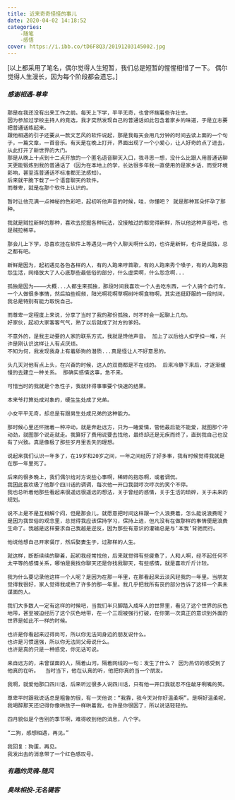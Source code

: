```yaml
---
title: 近来奇奇怪怪的事儿
date: 2020-04-02 14:18:52
categories:
    -随笔
    -感悟
cover: https://i.ibb.co/tD6F8Q3/20191203145002.jpg
---
```


[以上都采用了笔名，偶尔觉得人生短暂，我们总是短暂的惺惺相惜了一下。 偶尔觉得人生漫长，因为每个阶段都会遗忘。]
#####  感谢相遇-尊卑
    那是在我还没有出来工作之前。每天上下学，平平无奇，也曾怀揣着些许壮志。  
    因为参加过学校主持人的竞选，我才突然发现自己的普通话如此包含着家乡的味道，于是立志要把普通话练起来。    
    跟他相遇的引子还要从一款文艺风的软件说起，那是我每天会用几分钟的时间去读上面的一个句子，一篇文章，一首音乐。有天是在晚上打开，界面出现了一个小爱心，让人好奇的点了进去，从此打开了新世界的大门。    
    那是从晚上十点到十二点开放的一个匿名语音聊天入口，我寻思一想，没什么比跟人用普通话聊天更能锻炼到我的普通话了（因为在本地上的学，长达很多年我一直使用的是家乡话，而受环境影响，甚至连普通话不标准都无法感知）。      
    后来就干脆下载了一个语音聊天的软件。
    而尊卑，就是在那个软件上认识的。    

    暂时让他充满一点神秘的色彩吧，起初听他声音的时候，哇，你懂吧？ 就是那种耳朵怀孕了那种。     
    
    我就是贼拉新鲜的那种，喜欢去挖掘各种玩法，没接触过的都觉得新鲜，所以他这种声音吧，也是贼拉稀罕。    

    那会儿上下学，总喜欢挂在软件上等遇见一两个人聊天啊什么的，也许是新鲜，也许是孤独，总之都有吧。      

    新鲜是因为，起初遇见各色各样的人，有的人跑来哼首歌，有的人跑来秀个嗓子，有的人跑来抱怨生活，网络放大了人心底那些最低俗的部分，什么虚荣啊，什么怨念啊...     

    孤独是因为————大概...人都生来孤独，那段时间我喜欢一个人去吃东西，一个人骑个自行车，一个人做很多事情，然后拍些视频，阳光啊花啊草啊树叶啊食物啊，其实还挺舒服的一段时间，我总是特别有能力取悦自己。       

    而尊卑一定程度上来说，分享了当时了我的那份孤独，时不时会一起聊上几句。      
    好家伙，起初大家客客气气，熟了以后就成了对方的爹妈。    

    不意外的，是我主动要的人家的联系方式，我就是馋他声音。 加上了以后给人扣字扣一堆，兴许是刚认识这样让人有点厌烦。     
    不知为何，我发现我身上有着舔狗的潜质...真是怪让人不好意思的。   

    头几天对他有点上头，在兴奋的时候，这人的双商都是不在线的。 后来冷静下来后，才逐渐缓慢的去建立一种关系。 那确实感情这事，急不来。    

    可惜当时的我就是个急性子，我就非得事事要个快速的结果。      

    本来爷打算处成对象的，硬生生处成了兄弟。    

    小女平平无奇，却总是有跟男生处成兄弟的这种能力。    

    那时候心里还怀揣着一种冲动，就是奔赴远方，只为一睹爱情，管他最后能不能爱，就图那个冲动劲，就图那个说走就走。我算好了费用说要去找他，最终却还是无疾而终了，直到我自己也没有了兴致。真是像极了那些岁月里丢失的理想。    

    说起来我们认识一年多了，在19岁和20岁之间，一年之间经历了好多事，我有时候觉得我就是在那一年里死了。      

    后来的很多晚上，我们偶尔给对方说些心事啊，稀碎的抱怨啊，或者调侃。
    我因此喜欢极了他那个四川话的调调，每次他一开口我就哼次哼次的笑个不停。      
    我也总听着他那些看起来很遥远很遥远的想法，关于曾经的感情，关于生活的琐碎，关于未来的规划。      

    说不上是不是互相解个闷，但是那会儿，就愿意把时间这样跟一个人浪费着。怎么能说浪费呢？是因为我世俗的观念里，总觉得我应该保持学习，保持上进，但凡没有在做那样的事情便是浪费生命了。我越是这样要求自己我越是逆反，因为那些有意识的灌输总是与‘本我’背驰而行。      

    他说他想自己开家餐厅，然后娶妻生子，过那样的人生。      

    就这样，断断续续的聊着，起初我经常找他，后来就觉得有些疲惫了，人和人啊，经不起任何不太平等的感情关系，哪怕是我找你聊天还是你找我聊天，有些感情，就是喜欢斤斤计较。        

    我为什么要记录他这样一个人呢？是因为在那一年里，在那看起来云淡风轻我的一年里。当朋友觉得我很好，家人觉得我成熟了许多的那一年里。我几乎把我所有丧的部分告诉了这样一个素未谋面的人。     

    我们大多数人一定有这样的时候吧，当我们半只脚踏入成年人的世界里，看见了这个世界的灰色地带，甚至被迫经历了这个灰色地带，在一个三观被强行打破，在你第一次真正的意识到外面的世界是如此不一样的时候。        

    也许是你看起来过得尚可，所以你无法同身边的朋友说什么。    
    也许是习惯逞强，所以你无法同父母说什么。    
    也许是真的只是一种感觉，你无话可说。    

    来自远方的，未曾谋面的人，隔着山河，隔着网线的一句：发生了什么？ 因为热切的感受到了他真的在听。  当时当下，他在认真的听，他把你真的当一个朋友。     

    我啊，就爱他那口四川话，后来听过很多人说四川话，只有他一开口我就忍不住龇牙咧嘴的笑。    

    尊卑平时跟我说话总是粗鲁的很，有一天他说：“我靠，我今天对你好温柔啊”。是啊好温柔呢，我喝醉那天还记得你像哄孩子一样哄着我，也许是你很困了，所以说话轻轻的。 
    
    四月貌似是个告别的季节啊，难得收到他的消息，八个字。    
    
    “二狗，感想相遇，再见。”

    我回复：狗蛋，再见。    
    我发出去的消息带了一个红色感叹号。 
    

#####  有趣的灵魂-随风  


#####  臭味相投-无名键客    


